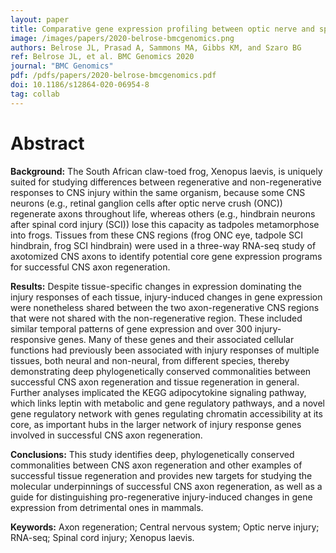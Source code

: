 ```yaml
---
layout: paper
title: Comparative gene expression profiling between optic nerve and spinal cord injury in Xenopus laevis reveals a core set of genes inherent in successful regeneration of vertebrate central nervous system axons
image: /images/papers/2020-belrose-bmcgenomics.png
authors: Belrose JL, Prasad A, Sammons MA, Gibbs KM, and Szaro BG
ref: Belrose JL, et al. BMC Genomics 2020
journal: "BMC Genomics"
pdf: /pdfs/papers/2020-belrose-bmcgenomics.pdf
doi: 10.1186/s12864-020-06954-8
tag: collab
---
```


# Abstract

**Background:** The South African claw-toed frog, Xenopus laevis, is uniquely suited for studying differences between regenerative and non-regenerative responses to CNS injury within the same organism, because some CNS neurons (e.g., retinal ganglion cells after optic nerve crush (ONC)) regenerate axons throughout life, whereas others (e.g., hindbrain neurons after spinal cord injury (SCI)) lose this capacity as tadpoles metamorphose into frogs. Tissues from these CNS regions (frog ONC eye, tadpole SCI hindbrain, frog SCI hindbrain) were used in a three-way RNA-seq study of axotomized CNS axons to identify potential core gene expression programs for successful CNS axon regeneration.

**Results:** Despite tissue-specific changes in expression dominating the injury responses of each tissue, injury-induced changes in gene expression were nonetheless shared between the two axon-regenerative CNS regions that were not shared with the non-regenerative region. These included similar temporal patterns of gene expression and over 300 injury-responsive genes. Many of these genes and their associated cellular functions had previously been associated with injury responses of multiple tissues, both neural and non-neural, from different species, thereby demonstrating deep phylogenetically conserved commonalities between successful CNS axon regeneration and tissue regeneration in general. Further analyses implicated the KEGG adipocytokine signaling pathway, which links leptin with metabolic and gene regulatory pathways, and a novel gene regulatory network with genes regulating chromatin accessibility at its core, as important hubs in the larger network of injury response genes involved in successful CNS axon regeneration.

**Conclusions:** This study identifies deep, phylogenetically conserved commonalities between CNS axon regeneration and other examples of successful tissue regeneration and provides new targets for studying the molecular underpinnings of successful CNS axon regeneration, as well as a guide for distinguishing pro-regenerative injury-induced changes in gene expression from detrimental ones in mammals.

**Keywords:** Axon regeneration; Central nervous system; Optic nerve injury; RNA-seq; Spinal cord injury; Xenopus laevis.